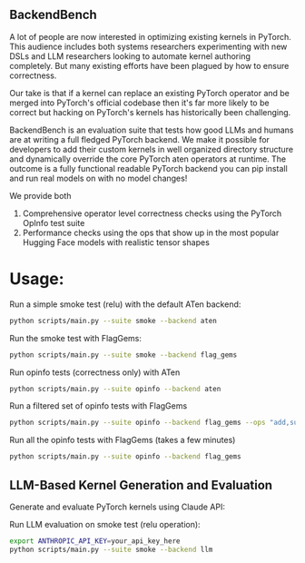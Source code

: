 ## BackendBench

A lot of people are now interested in optimizing existing kernels in PyTorch. This audience includes both systems researchers experimenting with new DSLs and LLM researchers looking to automate kernel authoring completely. But many existing efforts have been plagued by how to ensure correctness.

Our take is that if a kernel can replace an existing PyTorch operator and be merged into PyTorch's official codebase then it's far more likely to be correct but hacking on PyTorch's kernels has historically been challenging.

BackendBench is an evaluation suite that tests how good LLMs and humans are at writing a full fledged PyTorch backend. We make it possible for developers to add their custom kernels in well organized directory structure and dynamically override the core PyTorch aten operators at runtime. The outcome is a fully functional readable PyTorch backend you can pip install and run real models on with no model changes!

We provide both
1. Comprehensive operator level correctness checks using the PyTorch OpInfo test suite
2. Performance checks using the ops that show up in the most popular Hugging Face models with realistic tensor shapes

# Usage:

Run a simple smoke test (relu) with the default ATen backend:
```bash
python scripts/main.py --suite smoke --backend aten
```

Run the smoke test with FlagGems:
```bash
python scripts/main.py --suite smoke --backend flag_gems
```

Run opinfo tests (correctness only) with ATen
```bash
python scripts/main.py --suite opinfo --backend aten
```

Run a filtered set of opinfo tests with FlagGems
```bash
python scripts/main.py --suite opinfo --backend flag_gems --ops "add,sub"
```

Run all the opinfo tests with FlagGems (takes a few minutes)
```bash
python scripts/main.py --suite opinfo --backend flag_gems
```

## LLM-Based Kernel Generation and Evaluation

Generate and evaluate PyTorch kernels using Claude API:

Run LLM evaluation on smoke test (relu operation):
```bash
export ANTHROPIC_API_KEY=your_api_key_here
python scripts/main.py --suite smoke --backend llm
```
